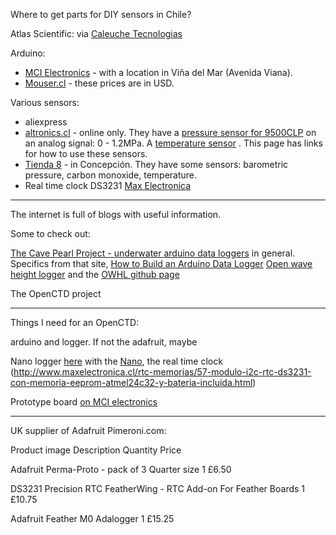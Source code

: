 
Where to get parts for DIY sensors in Chile?

Atlas Scientific: via [Caleuche Tecnologias](http://www.caleuchetecnologias.cl/index.html)

Arduino: 
*	[MCI Electronics](www.mcielectronics.cl/) - with a location in Viña del Mar (Avenida Viana).
*	[Mouser.cl](mouser.cl) - these prices are in USD.

Various sensors:

*	aliexpress
*	[altronics.cl](https://altronics.cl) - online only. They have a [pressure sensor for 9500CLP](https://altronics.cl/instrumentacion-industrial/medicion-presion/sensor-presion-hk1100c) on an analog signal: 0 - 1.2MPa. A [temperature sensor](https://altronics.cl/sensor-sonda-temperatura-ds18b20) . This page has links for how to use these sensors.
*	[Tienda 8](tienda8.cl) - in Concepción. They have some sensors: barometric pressure, carbon monoxide, temperature.
*	Real time clock DS3231 [Max Electronica](http://www.maxelectronica.cl/45-rtc-memorias)

***

The internet is full of blogs with useful information. 

Some to check out: 

[The Cave Pearl Project - underwater arduino data loggers](https://thecavepearlproject.org) in general.
Specifics from that site, [How to Build an Arduino Data Logger](https://thecavepearlproject.org/how-to-build-an-arduino-data-logger/) 
[Open wave height logger](https://lukemiller.org/index.php/2014/08/open-wave-height-logger/) and the [OWHL github page](https://github.com/millerlp/OWHL)


The OpenCTD project



***


Things I need for an OpenCTD: 

arduino and logger. If not the adafruit, maybe 

Nano logger [here](http://www.maxelectronica.cl/shield-arduino/555-shield-arduino-nano-data-logging-con-rtc-ds1307-y-slot-micro-sd.html) with the [Nano](http://www.maxelectronica.cl/tarjetas-arduino/397-arduino-nano-atmega328-version-de-pines-sin-soldar.html), the real time clock (http://www.maxelectronica.cl/rtc-memorias/57-modulo-i2c-rtc-ds3231-con-memoria-eeprom-atmel24c32-y-bateria-incluida.html) 

Prototype board [on MCI electronics](https://www.mcielectronics.cl/en_US/shop/product/prototype-pcb-compatible-con-modulos-xbee-23409?search=prototype+pcb)



***
UK supplier of Adafruit
Pimeroni.com: 

Product image	Description	Quantity	Price

Adafruit Perma-Proto - pack of 3
Quarter size
1	£6.50

DS3231 Precision RTC FeatherWing - RTC Add-on For Feather Boards
1	£10.75

Adafruit Feather M0 Adalogger
1	£15.25
